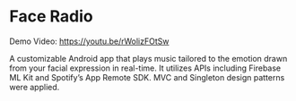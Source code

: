 # Face Radio

Demo Video: https://youtu.be/rWolizFOtSw

A customizable Android app that plays music tailored to the emotion drawn from your facial expression in real-time. It utilizes APIs including Firebase ML Kit and Spotify’s App Remote SDK. MVC and Singleton design patterns were applied.
